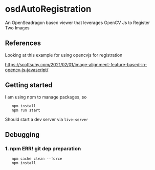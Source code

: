 # osdAutoRegistration

An OpenSeadragon based viewer that leverages OpenCV Js to Register Two Images

## References

Looking at this example for using opencvjs for registration

https://scottsuhy.com/2021/02/01/image-alignment-feature-based-in-opencv-js-javascript/


## Getting started
I am using npm to manage packages, so
```
   npm install  
   npm run start  
```
Should start a dev server via `live-server` 

## Debugging

### 1. npm ERR! git dep preparation
```
   npm cache clean --force
   npm install
```
